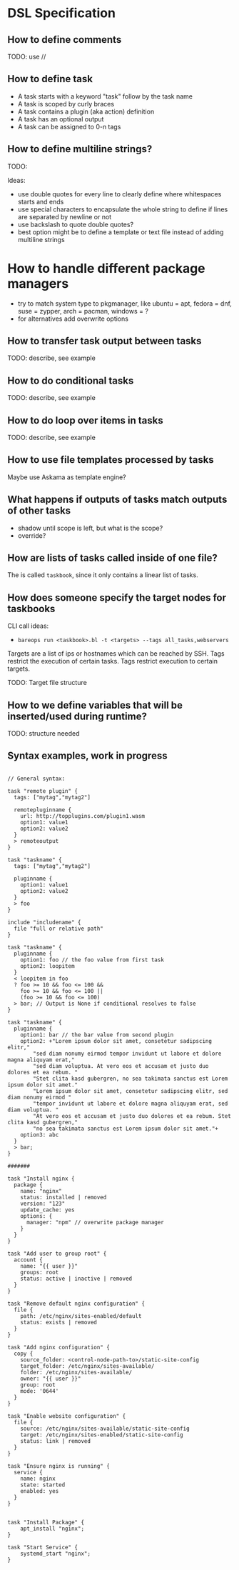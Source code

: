 # DSL Specification


## How to define comments

TODO: use //

## How to define task

* A task starts with a keyword "task" follow by the task name
* A task is scoped by curly braces
* A task contains a plugin (aka action) definition
* A task has an optional output
* A task can be assigned to 0-n tags

## How to define multiline strings?

TODO:

Ideas:
* use double quotes for every line to clearly define where whitespaces starts and ends
* use special characters to encapsulate the whole string to define if lines are separated by newline or not
* use backslash to quote double quotes?
* best option might be to define a template or text file instead of adding multiline strings

# How to handle different package managers

* try to match system type to pkgmanager, like ubuntu = apt, fedora = dnf, suse = zypper, arch = pacman, windows = ?
* for alternatives add overwrite options

## How to transfer task output between tasks

TODO: describe, see example

## How to do conditional tasks

TODO: describe, see example

## How to do loop over items in tasks

TODO: describe, see example

## How to use file templates processed by tasks

Maybe use Askama as template engine?

## What happens if outputs of tasks match outputs of other tasks

* shadow until scope is left, but what is the scope?
* override?

## How are lists of tasks called inside of one file?

The is called `taskbook`, since it only contains a linear list of tasks.

## How does someone specify the target nodes for taskbooks

CLI call ideas:

* `bareops run <taskbook>.bl -t <targets> --tags all_tasks,webservers`

Targets are a list of ips or hostnames which can be reached by SSH.
Tags restrict the execution of certain tasks. Tags restrict execution to certain targets.

TODO: Target file structure



## How to we define variables that will be inserted/used during runtime?

TODO: structure needed


## Syntax examples, work in progress

```

// General syntax:

task "remote plugin" {
  tags: ["mytag","mytag2"] 

  remotepluginname {
    url: http://topplugins.com/plugin1.wasm
    option1: value1
    option2: value2 
  }
  > remoteoutput 
}

task "taskname" {
  tags: ["mytag","mytag2"] 

  pluginname {
    option1: value1
    option2: value2 
  }
  > foo 
}

include "includename" {
  file "full or relative path"
}

task "taskname" {
  pluginname {
    option1: foo // the foo value from first task 
    option2: loopitem
  }
  < loopitem in foo
  ? foo >= 10 && foo <= 100 &&
    foo >= 10 && foo <= 100 ||
    (foo >= 10 && foo <= 100)
  > bar; // Output is None if conditional resolves to false
}

task "taskname" {
  pluginname {
    option1: bar // the bar value from second plugin 
    option2: +"Lorem ipsum dolor sit amet, consetetur sadipscing elitr,"
        "sed diam nonumy eirmod tempor invidunt ut labore et dolore magna aliquyam erat,"
        "sed diam voluptua. At vero eos et accusam et justo duo dolores et ea rebum. "
        "Stet clita kasd gubergren, no sea takimata sanctus est Lorem ipsum dolor sit amet." 
        "Lorem ipsum dolor sit amet, consetetur sadipscing elitr, sed diam nonumy eirmod "
        "tempor invidunt ut labore et dolore magna aliquyam erat, sed diam voluptua. "
        "At vero eos et accusam et justo duo dolores et ea rebum. Stet clita kasd gubergren," 
        "no sea takimata sanctus est Lorem ipsum dolor sit amet."+
    option3: abc
  } 
  > bar;
} 

#######

task "Install nginx {
  package {
    name: "nginx"
    status: installed | removed
    version: "123"
    update_cache: yes
    options: {
      manager: "npm" // overwrite package manager
    }
  }
}

task "Add user to group root" {
  account {
    name: "{{ user }}"
    groups: root
    status: active | inactive | removed
  }
}

task "Remove default nginx configuration" {
  file {
    path: /etc/nginx/sites-enabled/default
    status: exists | removed
  }
}

task "Add nginx configuration" {
  copy {
    source_folder: <control-node-path-to>/static-site-config
    target_folder: /etc/nginx/sites-available/
    folder: /etc/nginx/sites-available/
    owner: "{{ user }}"
    group: root
    mode: '0644'
  }
}

task "Enable website configuration" {
  file {
    source: /etc/nginx/sites-available/static-site-config
    target: /etc/nginx/sites-enabled/static-site-config
    status: link | removed
  }
}

task "Ensure nginx is running" {
  service {
    name: nginx
    state: started
    enabled: yes
  }
}


task "Install Package" {
    apt_install "nginx";
}

task "Start Service" {
    systemd_start "nginx";
}

```
